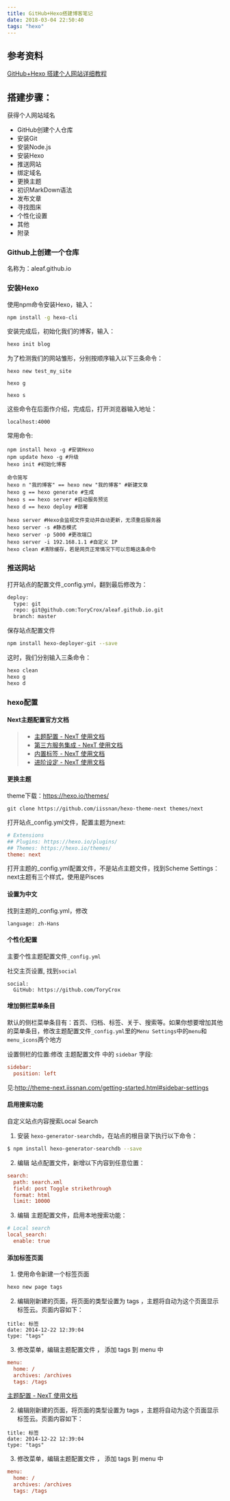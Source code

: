 ```yaml
---
title: GitHub+Hexo搭建博客笔记
date: 2018-03-04 22:50:40
tags: "hexo"
---
```


## 参考资料

[GitHub+Hexo 搭建个人网站详细教程](https://zhuanlan.zhihu.com/p/26625249?utm_source=com.evernote&utm_medium=social)

## 搭建步骤：
获得个人网站域名
- GitHub创建个人仓库
- 安装Git
- 安装Node.js
- 安装Hexo
- 推送网站
- 绑定域名
- 更换主题
- 初识MarkDown语法
- 发布文章
- 寻找图床
- 个性化设置
- 其他
- 附录

### Github上创建一个仓库
名称为：aleaf.github.io


### 安装Hexo

使用npm命令安装Hexo，输入：
```bash
npm install -g hexo-cli 
```
安装完成后，初始化我们的博客，输入：
```bash
hexo init blog
```

为了检测我们的网站雏形，分别按顺序输入以下三条命令：

```
hexo new test_my_site

hexo g

hexo s
```

这些命令在后面作介绍，完成后，打开浏览器输入地址：
```
localhost:4000
```

常用命令:
```
npm install hexo -g #安装Hexo
npm update hexo -g #升级 
hexo init #初始化博客

命令简写
hexo n "我的博客" == hexo new "我的博客" #新建文章
hexo g == hexo generate #生成
hexo s == hexo server #启动服务预览
hexo d == hexo deploy #部署

hexo server #Hexo会监视文件变动并自动更新，无须重启服务器
hexo server -s #静态模式
hexo server -p 5000 #更改端口
hexo server -i 192.168.1.1 #自定义 IP
hexo clean #清除缓存，若是网页正常情况下可以忽略这条命令
```

### 推送网站
打开站点的配置文件_config.yml，翻到最后修改为：

```bash
deploy:
  type: git
  repo: git@github.com:ToryCrox/aleaf.github.io.git
  branch: master
```

保存站点配置文件

```bash
npm install hexo-deployer-git --save
```

这时，我们分别输入三条命令：

```bash
hexo clean 
hexo g 
hexo d
```

### hexo配置

#### Next主题配置官方文档

> - [主题配置 - NexT 使用文档](http://theme-next.iissnan.com/theme-settings.html)  
> - [第三方服务集成 - NexT 使用文档](http://theme-next.iissnan.com/third-party-services.html)  
> - [内置标签 - NexT 使用文档](http://theme-next.iissnan.com/tag-plugins.html)  
> - [进阶设定 - NexT 使用文档](eme-next.iissnan.com/advanced-settings.html)

#### 更换主题
theme下载：https://hexo.io/themes/

```
git clone https://github.com/iissnan/hexo-theme-next themes/next
```

打开站点_config.yml文件，配置主题为next:

```ini
# Extensions
## Plugins: https://hexo.io/plugins/
## Themes: https://hexo.io/themes/
theme: next
```

打开主题的_config.yml配置文件，不是站点主题文件，找到Scheme Settings：
next主题有三个样式，使用是Pisces

#### 设置为中文
找到主题的_config.yml，修改

```
language: zh-Hans
```

#### 个性化配置

主要个性主题配置文件`_config.yml`

社交主页设置, 找到`social`
```
social:
  GitHub: https://github.com/ToryCrox
```

#### 增加侧栏菜单条目

默认的侧栏菜单条目有：首页、归档、标签、关于、搜索等。如果你想要增加其他的菜单条目，修改主题配置文件`_config.yml`里的`Menu Settings`中的`menu`和`menu_icons`两个地方

设置侧栏的位置:修改 主题配置文件 中的 `sidebar` 字段:
```ini
sidebar:
  position: left
```
见:http://theme-next.iissnan.com/getting-started.html#sidebar-settings

#### 启用搜索功能
自定义站点内容搜索Local Search

1. 安装 `hexo-generator-searchdb`，在站点的根目录下执行以下命令：
```bash
$ npm install hexo-generator-searchdb --save
```

2. 编辑 站点配置文件，新增以下内容到任意位置：
```ini
search:
  path: search.xml
  field: post Toggle strikethrough
  format: html
  limit: 10000
```

3. 编辑 主题配置文件，启用本地搜索功能：
```ini
# Local search
local_search:
  enable: true
```

#### 添加标签页面

1. 使用命令新建一个标签页面
```bash
hexo new page tags
```

2. 编辑刚新建的页面，将页面的类型设置为 tags ，主题将自动为这个页面显示标签云。页面内容如下：
```
title: 标签
date: 2014-12-22 12:39:04
type: "tags"
```

3. 修改菜单，编辑主题配置文件 ， 添加 tags 到 menu 中
```ini
menu:
  home: /
  archives: /archives
  tags: /tags
```


[主题配置 - NexT 使用文档](https://link.zhihu.com/?target=http%3A//theme-next.iissnan.com/theme-settings.html)

2. 编辑刚新建的页面，将页面的类型设置为 tags ，主题将自动为这个页面显示标签云。页面内容如下：
```
title: 标签
date: 2014-12-22 12:39:04
type: "tags"
```

3. 修改菜单，编辑主题配置文件 ， 添加 tags 到 menu 中
```ini
menu:
  home: /
  archives: /archives
  tags: /tags
```

